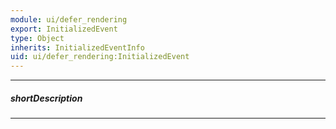 ```yaml
---
module: ui/defer_rendering
export: InitializedEvent
type: Object
inherits: InitializedEventInfo
uid: ui/defer_rendering:InitializedEvent
---
```

---
##### shortDescription
<!-- Description goes here -->

---
<!-- Description goes here -->